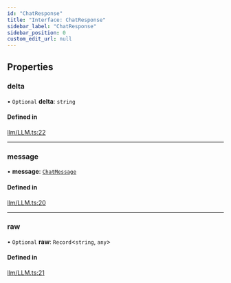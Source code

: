 ```yaml
---
id: "ChatResponse"
title: "Interface: ChatResponse"
sidebar_label: "ChatResponse"
sidebar_position: 0
custom_edit_url: null
---
```


## Properties

### delta

• `Optional` **delta**: `string`

#### Defined in

[llm/LLM.ts:22](https://github.com/run-llama/LlamaIndexTS/blob/35f3030/packages/core/src/llm/LLM.ts#L22)

___

### message

• **message**: [`ChatMessage`](ChatMessage.md)

#### Defined in

[llm/LLM.ts:20](https://github.com/run-llama/LlamaIndexTS/blob/35f3030/packages/core/src/llm/LLM.ts#L20)

___

### raw

• `Optional` **raw**: `Record`<`string`, `any`\>

#### Defined in

[llm/LLM.ts:21](https://github.com/run-llama/LlamaIndexTS/blob/35f3030/packages/core/src/llm/LLM.ts#L21)
